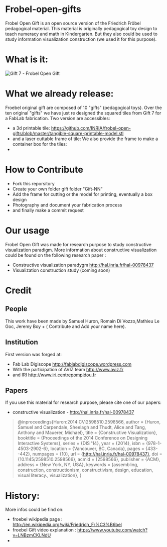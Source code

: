 Frobel-open-gifts
=======================

Frobel Open Gift is an open source version of the Friedrich Fröbel pedagogical material.
This material is originally pedagogical toy design to teach numeracy and math in Kindergarten.
But they also could be used to study information visualization construction (we used it for this purpose). 

# What is it:
![Gift 7 - Frobel Open Gift](http://inria.github.io/frobel-open-gifts/2014-06-14_gift7_fens/media/20140614_002523.jpg)

# What we already release:

Froebel original gift are composed of 10 "gifts" (pedagogical toys). 
Over the ten original "gifts" we have just re designed the squared tiles from Gift 7 for a FabLab fabrication.
Two version are accessibles: 
* a 3d printable tile: https://github.com/INRIA/frobel-open-gifts/blob/master/tangible-square-printable-model.stl
* and a laser cuttable frame of tile: 
We also provide the frame to make a container box for the tiles: 
* 

# How to Contribute 

* Fork this reporsitory 
* Create your own folder gift folder "Gift-NN"
* Add the frame for cutting or the model for printing, eventually a box design 
* Photography and document your fabrication process 
* and finally make a commit request 

# Our usage 
Frobel Open Gift was made for research purpose to study constructive visualization paradigm. 
More information about constructive visualization could be found on the following research paper : 
* Constructive visualization paradygm http://hal.inria.fr/hal-00978437
* Visualization construction study (coming soon)


# Credit 

## People
This work have been made by Samuel Huron, Romain Di Vozzo,Mathieu Le Goc, Jeremy Boy + ( Contribute and Add your name here).

## Institution 
First version was forged at: 
* Fab Lab Digiscope http://fablabdigiscope.wordpress.com 
* With the participation of AVIZ team http://www.aviz.fr
* and IRI http://www.iri.centrepompidou.fr

## Papers
If you use this material for research purpose, please cite one of our papers: 

* constructive visualization - http://hal.inria.fr/hal-00978437

> @inproceedings{Huron:2014:CV:2598510.2598566,
>  author = {Huron, Samuel and Carpendale, Sheelagh and Thudt, Alice and Tang, Anthony and Mauerer, Michael},
>  title = {Constructive Visualization},
>  booktitle = {Proceedings of the 2014 Conference on Designing Interactive Systems},
>  series = {DIS '14},
>  year = {2014},
>  isbn = {978-1-4503-2902-6},
>  location = {Vancouver, BC, Canada},
>  pages = {433--442},
>  numpages = {10},
>  url = {http://hal.inria.fr/hal-00978437},
>  doi = {10.1145/2598510.2598566},
>  acmid = {2598566},
>  publisher = {ACM},
>  address = {New York, NY, USA},
>  keywords = {assembling, construction, constructionism, constructivism, design, education, visual literacy., visualization},
> } 


# History:
More infos could be find on: 
* froebel wikipedia page : http://en.wikipedia.org/wiki/Friedrich_Fr%C3%B6bel
* froebel Gift video explanation : https://www.youtube.com/watch?v=LNBzmCKLNdU
* 
